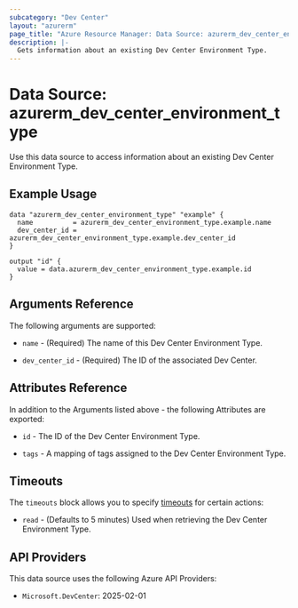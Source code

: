 ```yaml
---
subcategory: "Dev Center"
layout: "azurerm"
page_title: "Azure Resource Manager: Data Source: azurerm_dev_center_environment_type"
description: |-
  Gets information about an existing Dev Center Environment Type.
---
```


# Data Source: azurerm_dev_center_environment_type

Use this data source to access information about an existing Dev Center Environment Type.

## Example Usage

```hcl
data "azurerm_dev_center_environment_type" "example" {
  name          = azurerm_dev_center_environment_type.example.name
  dev_center_id = azurerm_dev_center_environment_type.example.dev_center_id
}

output "id" {
  value = data.azurerm_dev_center_environment_type.example.id
}
```

## Arguments Reference

The following arguments are supported:

* `name` - (Required) The name of this Dev Center Environment Type.

* `dev_center_id` - (Required) The ID of the associated Dev Center.

## Attributes Reference

In addition to the Arguments listed above - the following Attributes are exported:

* `id` - The ID of the Dev Center Environment Type.

* `tags` - A mapping of tags assigned to the Dev Center Environment Type.

## Timeouts

The `timeouts` block allows you to specify [timeouts](https://www.terraform.io/language/resources/syntax#operation-timeouts) for certain actions:

* `read` - (Defaults to 5 minutes) Used when retrieving the Dev Center Environment Type.

## API Providers
<!-- This section is generated, changes will be overwritten -->
This data source uses the following Azure API Providers:

* `Microsoft.DevCenter`: 2025-02-01
